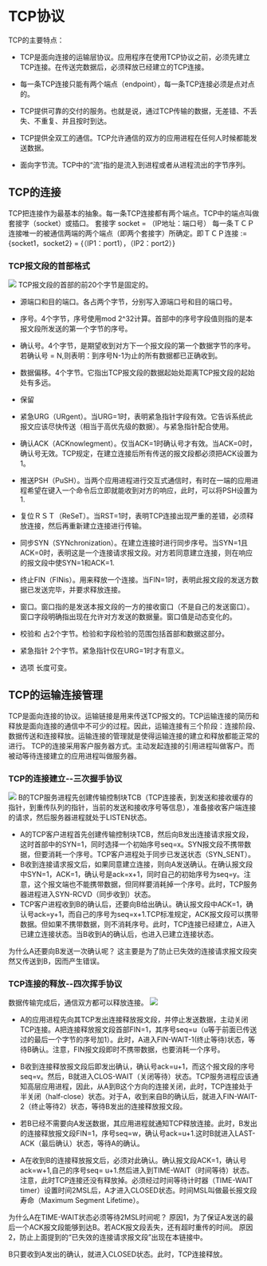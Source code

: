 # TCP协议
TCP的主要特点：

- TCP是面向连接的运输层协议。应用程序在使用TCP协议之前，必须先建立TCP连接。在传送完数据后，必须释放已经建立的TCP连接。

- 每一条TCP连接只能有两个端点（endpoint），每一条TCP连接必须是点对点的。
- TCP提供可靠的交付的服务。也就是说，通过TCP传输的数据，无差错、不丢失、不重复、并且按时到达。
- TCP提供全双工的通信。TCP允许通信的双方的应用进程在任何人时候都能发送数据。

- 面向字节流。TCP中的“流”指的是流入到进程或者从进程流出的字节序列。

## TCP的连接

TCP把连接作为最基本的抽象。每一条TCP连接都有两个端点。TCP中的端点叫做套接字（socket）或插口。
套接字 socket = （IP地址：端口号）
每一条ＴＣＰ连接唯一的被通信两端的两个端点（即两个套接字）所确定。即ＴＣＰ连接 :={socket1，socket2} = {（IP1：port1），（IP2：port2）}

### TCP报文段的首部格式
![](https://leanote.com/api/file/getImage?fileId=57ad2a7bab644133ed049130)
TCP报文段的首部的前20个字节是固定的。

- 源端口和目的端口。各占两个字节，分别写入源端口号和目的端口号。

- 序号。4个字节，序号使用mod 2^32计算。首部中的序号字段值则指的是本报文段所发送的第一个字节的序号。

- 确认号。4个字节，是期望收到对方下一个报文段的第一个数据字节的序号。若确认号 = N,则表明：到序号N-1为止的所有数据都已正确收到。

- 数据偏移。4个字节。它指出TCP报文段的数据起始处距离TCP报文段的起始处有多远。

- 保留

- 紧急URG（URgent）。当URG=1时，表明紧急指针字段有效。它告诉系统此报文应该尽快传送（相当于高优先级的数据）。与紧急指针配合使用。

- 确认ACK（ACKnowlegment）。仅当ACK=1时确认号才有效。当ACK=0时，确认号无效。TCP规定，在建立连接后所有传送的报文段都必须把ACK设置为1。

- 推送PSH（PuSH）。当两个应用进程进行交互式通信时，有时在一端的应用进程希望在键入一个命令后立即就能收到对方的响应，此时，可以将PSH设置为1.

- 复位ＲＳＴ（ReSeT）。当RST=1时，表明TCP连接出现严重的差错，必须释放连接，然后再重新建立连接进行传输。

- 同步SYN（SYNchronization）。在建立连接时进行同步序号。当SYN=1且ACK=0时，表明这是一个连接请求报文段。对方若同意建立连接，则在响应的报文段中使SYN=1和ACK=1.

- 终止FIN（FINis）。用来释放一个连接。当FIN=1时，表明此报文段的发送方数据已发送完毕，并要求释放连接。

- 窗口。窗口指的是发送本报文段的一方的接收窗口（不是自己的发送窗口）。窗口字段明确指出现在允许对方发送的数据量。窗口值是动态变化的。

- 校验和 占2个字节。检验和字段检验的范围包括首部和数据这部分。

- 紧急指针 2个字节。紧急指针仅在URG=1时才有意义。

- 选项  长度可变。

## TCP的运输连接管理

TCP是面向连接的协议。运输链接是用来传送TCP报文的。TCP运输连接的简历和释放是面向连接的通信中不可少的过程。因此，运输连接有三个阶段：连接阶段、数据传送和连接释放。运输连接的管理就是使得运输连接的建立和释放都能正常的进行。
TCP的连接采用客户服务器方式。主动发起连接的引用进程叫做客户。而被动等待连接建立的应用进程叫做服务器。

### TCP的连接建立--三次握手协议
![](https://leanote.com/api/file/getImage?fileId=57ad2a7bab644133ed04912f)
B的TCP服务进程先创建传输控制块TCB（TCP连接表，到发送和接收缓存的指针，到重传队列的指针，当前的发送和接收序号等信息），准备接收客户端连接的请求，然后服务器进程就处于LISTEN状态。

- A的TCP客户进程首先创建传输控制块TCB，然后向B发出连接请求报文段，这时首部中的SYN=1，同时选择一个初始序号seq=x。SYN报文段不携带数据，但要消耗一个序号。TCP客户进程处于同步已发送状态（SYN_SENT）。
- B收到连接请求报文后，如果同意建立连接，则向A发送确认。在确认报文段中SYN=1，ACK=1，确认号是ack=x+1，同时自己的初始序号为seq=y。注意，这个报文端也不能携带数据，但同样要消耗掉一个序号。此时，TCP服务器进程进入SYN-RCVD（同步收到）状态。
- TCP客户进程收到B的确认后，还要向B给出确认。确认报文段中ACK=1，确认号ack=y+1，而自己的序号为seq=x+1.TCP标准规定，ACK报文段可以携带数据。但如果不携带数据，则不消耗序号。此时，TCP连接已经建立，A进入已建立连接状态。当B收到A的确认后，也进入已建立连接状态。

为什么A还要向B发送一次确认呢？
这主要是为了防止已失效的连接请求报文段突然又传送到B，因而产生错误。

### TCP连接的释放--四次挥手协议

数据传输完成后，通信双方都可以释放连接。
![](https://leanote.com/api/file/getImage?fileId=57ad2a7bab644133ed04912e)

- A的应用进程先向其TCP发出连接释放报文段，并停止发送数据，主动关闭TCP连接。A把连接释放报文段首部FIN=1，其序号seq=u（u等于前面已传送过的最后一个字节的序号加1）。此时，A进入FIN-WAIT-1(终止等待)状态，等待B确认。注意，FIN报文段即时不携带数据，也要消耗一个序号。
- B收到连接释放报文段后即发出确认，确认号ack=u+1，而这个报文段的序号seq=v。然后，B就进入CLOS-WAIT（关闭等待）状态。TCP服务进程应该通知高层应用进程，因此，从A到B这个方向的连接关闭，此时，TCP连接处于半关闭（half-close）状态。对于A，收到来自B的确认后，就进入FIN-WAIT-2（终止等待2）状态，等待B发出的连接释放报文段。

- 若B已经不需要向A发送数据，其应用进程就通知TCP释放连接。此时，B发出的连接释放报文段FIN=1，序号seq=w，确认号ack=u+1.这时B就进入LAST-ACK（最后确认）状态，等待A的确认。
- A在收到B的连接释放报文后，必须对此确认。确认报文段ACK=1，确认号ack=w+1,自己的序号seq= u+1.然后进入到TIME-WAIT（时间等待）状态。注意，此时TCP连接还没有释放掉。必须经过时间等待计时器（TIME-WAIT timer）设置时间2MSL后，A才进入CLOSED状态。时间MSL叫做最长报文段寿命（Maximum Segment Lifetime）。

为什么A在TIME-WAIT状态必须等待2MSL时间呢？
原因1，为了保证A发送的最后一个ACK报文段能够到达B。若ACK报文段丢失，还有超时重传的时间。
原因2，防止上面提到的“已失效的连接请求报文段”出现在本链接中。

B只要收到A发出的确认，就进入CLOSED状态。此时，TCP连接释放。 

